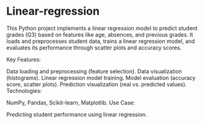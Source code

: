 # Linear-regression
This Python project implements a linear regression model to predict student grades (G3) based on features like age, absences, and previous grades. It loads and preprocesses student data, trains a linear regression model, and evaluates its performance through scatter plots and accuracy scores.

Key Features:

Data loading and preprocessing (feature selection).
Data visualization (histograms).
Linear regression model training.
Model evaluation (accuracy score, scatter plots).
Prediction visualization (real vs. predicted values).
Technologies:

NumPy, Pandas, Scikit-learn, Matplotlib.
Use Case:

Predicting student performance using linear regression.
